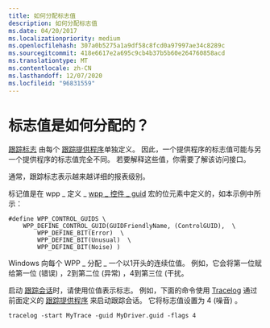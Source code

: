 ```yaml
---
title: 如何分配标志值
description: 如何分配标志值
ms.date: 04/20/2017
ms.localizationpriority: medium
ms.openlocfilehash: 307a0b5275a1a9df58c8fcd0a97997ae34c8289c
ms.sourcegitcommit: 418e6617e2a695c9cb4b37b5b60e264760858acd
ms.translationtype: MT
ms.contentlocale: zh-CN
ms.lasthandoff: 12/07/2020
ms.locfileid: "96831559"
---
```

# <a name="how-are-flag-values-assigned"></a>标志值是如何分配的？


[跟踪标志](trace-flags.md) 由每个 [跟踪提供程序](trace-provider.md)单独定义。 因此，一个提供程序的标志值可能与另一个提供程序的标志值完全不同。 若要解释这些值，你需要了解该访问接口。

通常，跟踪标志表示越来越详细的报表级别。

标记值是在 wpp \_ 定义 \_ [wpp \_ 控件 \_ guid](/previous-versions/windows/hardware/previsioning-framework/ff556186(v=vs.85)) 宏的位元素中定义的，如本示例中所示：

```
#define WPP_CONTROL_GUIDS \
    WPP_DEFINE_CONTROL_GUID(GUIDFriendlyName, (ControlGUID),  \
        WPP_DEFINE_BIT(Error)  \
        WPP_DEFINE_BIT(Unusual)  \
        WPP_DEFINE_BIT(Noise) )
```

Windows 向每个 WPP \_ 分配 \_ 一个以1开头的连续位值。 例如，它会将第一位赋给第一位 (错误) ，2到第二位 (异常) ，4到第三位 (干扰。

启动 [跟踪会话](trace-session.md)时，请使用位值表示标志。 例如，下面的命令使用 [Tracelog](tracelog.md) 通过前面定义的 [跟踪提供程序](trace-provider.md) 来启动跟踪会话。 它将标志值设置为 4 (噪音) 。

```
tracelog -start MyTrace -guid MyDriver.guid -flags 4
```
